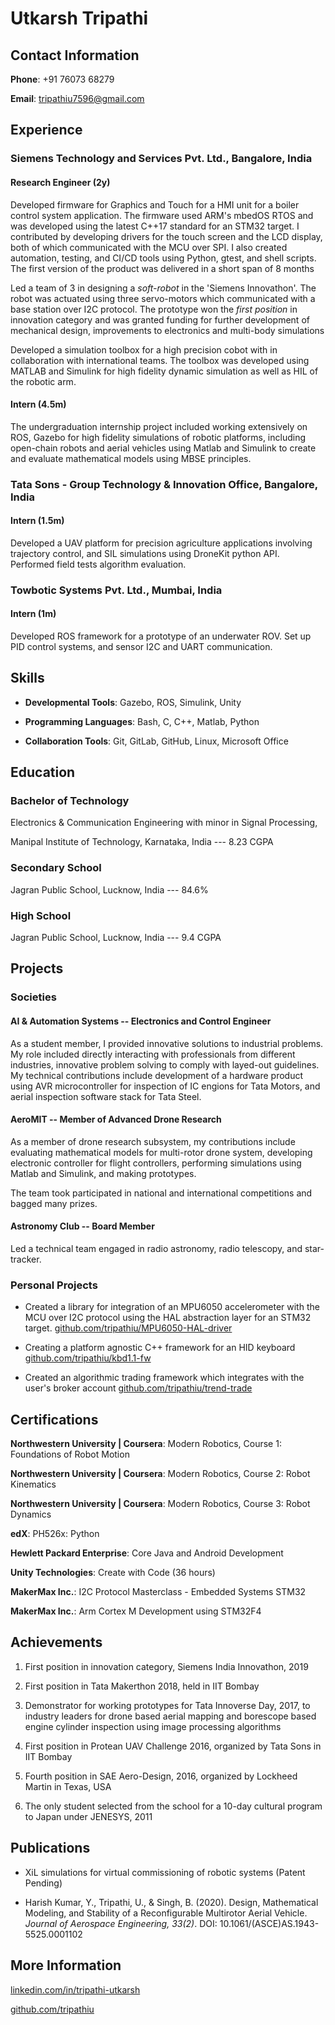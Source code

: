 # Utkarsh Tripathi

## Contact Information

**Phone**: +91 76073 68279

**Email**: [tripathiu7596@gmail.com](mailto:tripathiu7596@gmail.com)

## Experience

### Siemens Technology and Services Pvt. Ltd., Bangalore, India

#### Research Engineer (2y)

Developed firmware for Graphics and Touch for a HMI unit for a boiler
control system application. The firmware used ARM's mbedOS RTOS and was
developed using the latest C++17 standard for an STM32 target. I
contributed by developing drivers for the touch screen and the LCD display,
both of which communicated with the MCU over SPI. I also created
automation, testing, and CI/CD tools using Python, gtest, and shell
scripts. The first version of the product was delivered in a short span
of 8 months

Led a team of 3 in designing a *soft-robot* in the 'Siemens
Innovathon'. The robot was actuated using three servo-motors which
communicated with a base station over I2C protocol. The prototype won the
*first position* in innovation category and was granted funding for
further development of mechanical design, improvements to electronics and
multi-body simulations

Developed a simulation toolbox for a high precision cobot with in
collaboration with international teams. The toolbox was developed using
MATLAB and Simulink for high fidelity dynamic simulation as well as HIL of
the robotic arm.

#### Intern (4.5m)

The undergraduation internship project included working extensively on ROS,
Gazebo for high fidelity simulations of robotic platforms, including open-chain
robots and aerial vehicles using Matlab and Simulink to create and evaluate
mathematical models using MBSE principles.

### Tata Sons - Group Technology & Innovation Office, Bangalore, India

#### Intern (1.5m)

Developed a UAV platform for precision agriculture applications involving
trajectory control, and SIL simulations using DroneKit python API. Performed
field tests algorithm evaluation.

### Towbotic Systems Pvt. Ltd., Mumbai, India

#### Intern (1m)

Developed ROS framework for a prototype of an underwater ROV. Set up
PID control systems, and sensor I2C and UART communication.

## Skills

* **Developmental Tools**:
Gazebo,
ROS,
Simulink,
Unity

* **Programming Languages**:
Bash,
C,
C++,
Matlab,
Python

* **Collaboration Tools**:
Git,
GitLab, GitHub,
Linux,
Microsoft Office

## Education

### Bachelor of Technology

Electronics & Communication Engineering with minor in Signal Processing,

Manipal Institute of Technology, Karnataka, India --- 8.23 CGPA

### Secondary School

Jagran Public School, Lucknow, India --- 84.6%

### High School

Jagran Public School, Lucknow, India --- 9.4 CGPA

## Projects

### Societies

#### AI & Automation Systems -- Electronics and Control Engineer

As a student member, I provided innovative solutions to
industrial problems. My role included directly interacting with professionals
from different industries, innovative problem solving to comply with layed-out
guidelines.  My technical contributions include development of a hardware
product using AVR microcontroller for inspection of IC engions for Tata Motors,
and aerial inspection software stack for Tata Steel.

#### AeroMIT -- Member of Advanced Drone Research

As a member of drone research subsystem, my contributions include evaluating
mathematical models for multi-rotor drone system, developing electronic
controller for flight controllers, performing simulations using Matlab and
Simulink, and making prototypes.

The team took participated in national and international competitions and
bagged many prizes.

#### Astronomy Club -- Board Member

Led a technical team engaged in radio astronomy, radio telescopy, and star-tracker.

### Personal Projects

* Created a library for integration of an MPU6050 accelerometer with the MCU
  over I2C protocol using the HAL abstraction layer for an STM32 target.
  [github.com/tripathiu/MPU6050-HAL-driver](https://github.com/tripathiu/MPU6050-HAL-driver)

* Creating a platform agnostic C++ framework for an HID keyboard
  [github.com/tripathiu/kbd1.1-fw](https://github.com/tripathiu/kbd1.1-fw)

* Created an algorithmic trading framework which integrates with the
  user's broker account [github.com/tripathiu/trend-trade](https://github.com/tripathiu/trend-trade)

## Certifications

**Northwestern University | Coursera**:
Modern Robotics, Course 1: Foundations of Robot Motion

**Northwestern University | Coursera**:
Modern Robotics, Course 2: Robot Kinematics

**Northwestern University | Coursera**:
Modern Robotics, Course 3: Robot Dynamics

**edX**:
PH526x: Python

**Hewlett Packard Enterprise**:
Core Java and Android Development

**Unity Technologies**:
Create with Code (36 hours)

**MakerMax Inc.**:
I2C Protocol Masterclass - Embedded Systems STM32

**MakerMax Inc.**:
Arm Cortex M Development using STM32F4

## Achievements

1. First position in innovation category, Siemens India Innovathon, 2019

1. First position in Tata Makerthon 2018, held in IIT Bombay

1. Demonstrator for working prototypes for Tata Innoverse Day, 2017, to industry
  leaders for drone based aerial mapping and borescope based engine cylinder
  inspection using image processing algorithms

1. First position in Protean UAV Challenge 2016, organized by Tata Sons in IIT
  Bombay

1. Fourth position in SAE Aero-Design, 2016, organized by Lockheed Martin in
  Texas, USA

1. The only student selected from the school for a 10-day cultural program to
  Japan under JENESYS, 2011

## Publications

* XiL simulations for virtual commissioning of robotic systems (Patent Pending)

* Harish Kumar, Y., Tripathi, U., & Singh, B. (2020). Design, Mathematical
  Modeling, and Stability of a Reconfigurable Multirotor Aerial Vehicle.
  *Journal of Aerospace Engineering, 33(2)*. DOI:
  10.1061/(ASCE)AS.1943-5525.0001102

## More Information

[linkedin.com/in/tripathi-utkarsh](linkedin.com/in/tripathi-utkarsh)

[github.com/tripathiu](github.com/tripathiu)


